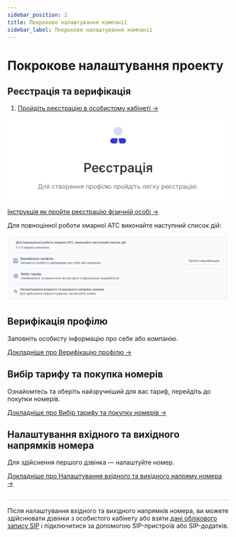 ```yaml
---
sidebar_position: 2
title: Покрокове налаштування компанії
sidebar_label: Покрокове налаштування компанії
---
```


# Покрокове налаштування проекту

## Реєстрація та верифікація

1. [Пройдіть реєстрацію в особистому кабінеті →](https://cabinet.onevoiplanet.ua/registration)

![](./img/steps/i-steps-1.svg)

[Інструкція як пройти реєстрацію фізичній особі →](/authorization-and-verification/registration/registration-individual)

Для повноцінної роботи хмарної АТС виконайте наступний список дій:

![](./img/authorization/i-sign-in8.svg)

## Верифікація профілю

Заповніть особисту інформацію про себе або компанію.

[Докладніше про Верифікацію профілю →](/authorization-and-verification/verification/verification-individual)

## Вибір тарифу та покупка номерів

Ознайомтесь та оберіть  найзручніший для вас тариф, перейдіть до покупки номерів.

[Докладніше про Вибір тарифу та покупку номерів →](/finance/control-plan)

## Налаштування вхідного та вихідного напрямків номера

Для здійснення першого дзвінка — налаштуйте номер.

[Докладніше про Налаштування вхідного та вихідного напряму номера →](/call-processing/numbers/settings-number)

![](./img/authorization/line.svg)

Після налаштування вхідного та вихідного напрямків номера, ви можете здійснювати дзвінки з особистого кабінету або взяти [дані облікового запису SIP](/employees-groups/employees/edit-employee#обліковий-запис-sip) і підключитися за допомогою SIP-пристроїв або SIP-додатків.